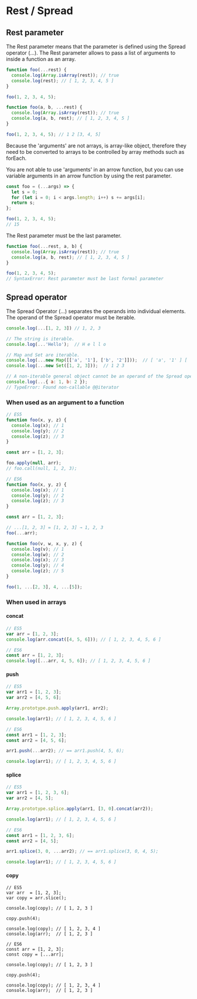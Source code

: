 # Rest / Spread

## Rest parameter

The Rest parameter means that the parameter is defined using the Spread operator \(...\). The Rest parameter allows to pass a list of arguments to inside a function as an array.

```javascript
function foo(...rest) {
  console.log(Array.isArray(rest)); // true
  console.log(rest); // [ 1, 2, 3, 4, 5 ]
}

foo(1, 2, 3, 4, 5);
```

```javascript
function foo(a, b, ...rest) {
  console.log(Array.isArray(rest)); // true
  console.log(a, b, rest); // [ 1, 2, 3, 4, 5 ]
}

foo(1, 2, 3, 4, 5); // 1 2 [3, 4, 5]
```

Because the 'arguments' are not arrays,  is array-like object, therefore they need to be converted to arrays to be controlled by array methods such as forEach.

You are not able to use 'arguments' in an arrow function, but you can use variable arguments in an arrow function by using the rest parameter.

```javascript
const foo = (...args) => {
  let s = 0;
  for (let i = 0; i < args.length; i++) s += args[i];
  return s;
};

foo(1, 2, 3, 4, 5);
// 15
```

The Rest parameter must be the last parameter.

```javascript
function foo(...rest, a, b) {
  console.log(Array.isArray(rest)); // true
  console.log(a, b, rest); // [ 1, 2, 3, 4, 5 ]
}

foo(1, 2, 3, 4, 5); 
// SyntaxError: Rest parameter must be last formal parameter
```



## Spread operator

The Spread Operator \(...\) separates the operands into individual elements. The operand of the Spread operator must be iterable.

```javascript
console.log(...[1, 2, 3]) // 1, 2, 3

// The string is iterable.
console.log(...'Hello');  // H e l l o

// Map and Set are iterable.
console.log(...new Map([['a', '1'], ['b', '2']]));  // [ 'a', '1' ] [ 'b', '2' ]
console.log(...new Set([1, 2, 3]));  // 1 2 3

// A non-iterable general object cannot be an operand of the Spread operator.
console.log(...{ a: 1, b: 2 });
// TypeError: Found non-callable @@iterator
```



### When used as an argument to a function

```javascript
// ES5
function foo(x, y, z) {
  console.log(x); // 1
  console.log(y); // 2
  console.log(z); // 3
}

const arr = [1, 2, 3];

foo.apply(null, arr);
// foo.call(null, 1, 2, 3);
```

```javascript
// ES6
function foo(x, y, z) {
  console.log(x); // 1
  console.log(y); // 2
  console.log(z); // 3
}

const arr = [1, 2, 3];

// ...[1, 2, 3] = [1, 2, 3] → 1, 2, 3
foo(...arr);
```

```javascript
function foo(v, w, x, y, z) {
  console.log(v); // 1
  console.log(w); // 2
  console.log(x); // 3
  console.log(y); // 4
  console.log(z); // 5
}

foo(1, ...[2, 3], 4, ...[5]);
```



### When used in arrays

#### concat

```javascript
// ES5
var arr = [1, 2, 3];
console.log(arr.concat([4, 5, 6])); // [ 1, 2, 3, 4, 5, 6 ]
```

```javascript
// ES6
const arr = [1, 2, 3];
console.log([...arr, 4, 5, 6]); // [ 1, 2, 3, 4, 5, 6 ]
```



#### push

```javascript
// ES5
var arr1 = [1, 2, 3];
var arr2 = [4, 5, 6];

Array.prototype.push.apply(arr1, arr2);

console.log(arr1); // [ 1, 2, 3, 4, 5, 6 ]
```

```javascript
// ES6
const arr1 = [1, 2, 3];
const arr2 = [4, 5, 6];

arr1.push(...arr2); // == arr1.push(4, 5, 6);

console.log(arr1); // [ 1, 2, 3, 4, 5, 6 ]
```



#### splice

```javascript
// ES5
var arr1 = [1, 2, 3, 6];
var arr2 = [4, 5];

Array.prototype.splice.apply(arr1, [3, 0].concat(arr2));

console.log(arr1); // [ 1, 2, 3, 4, 5, 6 ]
```

```javascript
// ES6
const arr1 = [1, 2, 3, 6];
const arr2 = [4, 5];

arr1.splice(3, 0, ...arr2); // == arr1.splice(3, 0, 4, 5);

console.log(arr1); // [ 1, 2, 3, 4, 5, 6 ]
```



#### copy <a id="324-copy"></a>

```text
// ES5
var arr  = [1, 2, 3];
var copy = arr.slice();

console.log(copy); // [ 1, 2, 3 ]

copy.push(4);

console.log(copy); // [ 1, 2, 3, 4 ]
console.log(arr);  // [ 1, 2, 3 ]
```

```text
// ES6
const arr = [1, 2, 3];
const copy = [...arr];

console.log(copy); // [ 1, 2, 3 ]

copy.push(4);

console.log(copy); // [ 1, 2, 3, 4 ]
console.log(arr);  // [ 1, 2, 3 ]
```



